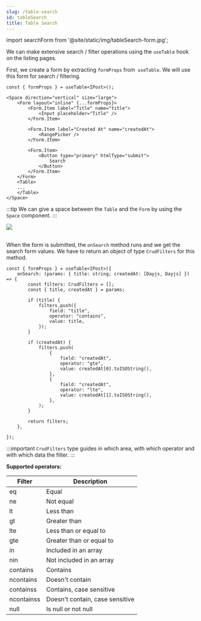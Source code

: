 ```yaml
---
slug: /table-search
id: tableSearch
title: Table Search
---
```


import searchForm from '@site/static/img/tableSearch-form.jpg';


We can make extensive search / filter operations using the `useTable` hook on the listing pages.

First, we create a form by extracting `formProps` from` useTable`. We will use this form for search / filtering.

```tsx
const { formProps } = useTable<IPost>();

<Space direction="vertical" size="large">
    <Form layout="inline" {...formProps}>
        <Form.Item label="Title" name="title">
            <Input placeholder="Title" />
        </Form.Item>

        <Form.Item label="Created At" name="createdAt">
            <RangePicker />
        </Form.Item>

        <Form.Item>
            <Button type="primary" htmlType="submit">
                Search
            </Button>
        </Form.Item>
    </Form>
    <Table>
    ...
    </Table>
</Space>
```

:::tip
We can give a space between the `Table` and the `Form` by using the `Space` component.
:::

<div style={{textAlign: "center"}}>
    <img src={searchForm} />
</div>

<br />

When the form is submitted, the `onSearch` method runs and we get the search form values. We have to return an object of type `CrudFilters` for this method.

```tsx
const { formProps } = useTable<IPost>({
    onSearch: (params: { title: string; createdAt: [Dayjs, Dayjs] }) => {
        const filters: CrudFilters = [];
        const { title, createdAt } = params;

        if (title) {
            filters.push({
                field: "title",
                operator: "contains",
                value: title,
            });
        }

        if (createdAt) {
            filters.push(
                {
                    field: "createdAt",
                    operator: "gte",
                    value: createdAt[0].toISOString(),
                },
                {
                    field: "createdAt",
                    operator: "lte",
                    value: createdAt[1].toISOString(),
                },
            );
        }

        return filters;
    },

});
```
:::important
`CrudFilters` type guides in which area, with which operator and with which data the filter.
:::

**Supported operators:**

| Filter | Description |
| --- | --- |
| eq | Equal |
| ne | Not equal |
| lt | Less than |
| gt | Greater than |
| lte | Less than or equal to |
| gte | Greater than or equal to |
| in | Included in an array |
| nin | Not included in an array |
| contains | Contains |
| ncontains | Doesn't contain |
| containss | Contains, case sensitive |
| ncontainss | Doesn't contain, case sensitive|
| null | Is null or not null |


